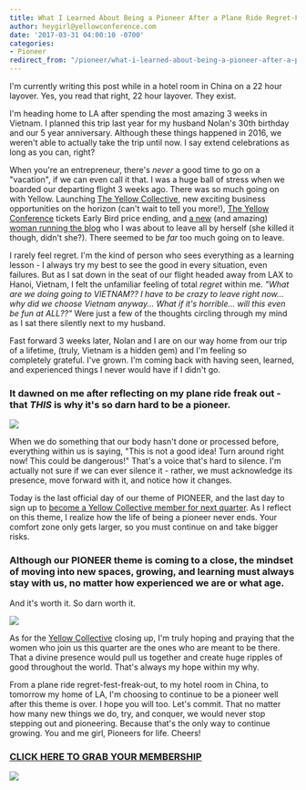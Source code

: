 ```yaml
---
title: What I Learned About Being a Pioneer After a Plane Ride Regret-Fest
author: heygirl@yellowconference.com
date: '2017-03-31 04:00:10 -0700'
categories:
- Pioneer
redirect_from: "/pioneer/what-i-learned-about-being-a-pioneer-after-a-plane-ride-regret-fest/"
---
```


I'm currently writing this post while in a hotel room in China on a 22 hour layover. Yes, you read that right, 22 hour layover. They exist.

I'm heading home to LA after spending the most amazing 3 weeks in Vietnam. I planned this trip last year for my husband Nolan's 30th birthday and our 5 year anniversary. Although these things happened in 2016, we weren't able to actually take the trip until now. I say extend celebrations as long as you can, right?

When you're an entrepreneur, there's _never_ a good time to go on a "vacation", if we can even call it that. I was a huge ball of stress when we boarded our departing flight 3 weeks ago. There was so much going on with Yellow. Launching [The Yellow Collective](http://yellowcollective.co/), new exciting business opportunities on the horizon (can't wait to tell you more!), [The Yellow Conference](http://yellowco.co/conference/) tickets Early Bird price ending, and [a new](http://yellowco.co/pioneer/meet-the-newest-member-of-our-team-hanna-snyder/) (and amazing) [woman running the blog](http://yellowco.co/pioneer/meet-the-newest-member-of-our-team-hanna-snyder/) who I was about to leave all by herself (she killed it though, didn't she?). There seemed to be _far_ too much going on to leave.

I rarely feel regret. I'm the kind of person who sees everything as a learning lesson - I always try my best to see the good in every situation, even failures. But as I sat down in the seat of our flight headed away from LAX to Hanoi, Vietnam, I felt the unfamiliar feeling of total _regret_ within me. _"What are we doing going to VIETNAM?? I have to be crazy to leave right now... why did we choose Vietnam anyway... What if it's horrible... will this even be fun at ALL??"_ Were just a few of the thoughts circling through my mind as I sat there silently next to my husband.

Fast forward 3 weeks later, Nolan and I are on our way home from our trip of a lifetime, (truly, Vietnam is a hidden gem) and I'm feeling so completely grateful. I've grown. I'm coming back with having seen, learned, and experienced things I never would have if I didn't go.

### It dawned on me after reflecting on my plane ride freak out - that _THIS_ is why it's so darn hard to be a pioneer.

[![](https://s3.amazonaws.com/yellow-files/blog/2017/03/Screenshot-2017-03-30-07.09.14.png)](https://s3.amazonaws.com/yellow-files/blog/2017/03/Screenshot-2017-03-30-07.09.14.png)

When we do something that our body hasn't done or processed before, everything within us is saying, "This is not a good idea! Turn around right now! This could be dangerous!" That's a voice that's hard to silence. I'm actually not sure if we can ever silence it - rather, we must acknowledge its presence, move forward with it, and notice how it changes.

Today is the last official day of our theme of PIONEER, and the last day to sign up to [become a Yellow Collective member for next quarter](http://yellowcollective.co/). As I reflect on this theme, I realize how the life of being a pioneer never ends. Your comfort zone only gets larger, so you must continue on and take bigger risks.

### Although our PIONEER theme is coming to a close, the mindset of moving into new spaces, growing, and learning must always stay with us, no matter how experienced we are or what age.

And it's worth it. So darn worth it.

[![](https://s3.amazonaws.com/yellow-files/blog/2017/03/Screenshot-2017-03-30-07.12.12.png)](https://s3.amazonaws.com/yellow-files/blog/2017/03/Screenshot-2017-03-30-07.12.12.png)

As for the [Yellow Collective](http://yellowcollective.co/) closing up, I'm truly hoping and praying that the women who join us this quarter are the ones who are meant to be there. That a divine presence would pull us together and create huge ripples of good throughout the world. That's always my hope within my why.

From a plane ride regret-fest-freak-out, to my hotel room in China, to tomorrow my home of LA, I'm choosing to continue to be a pioneer well after this theme is over. I hope you will too. Let's commit. That no matter how many new things we do, try, and conquer, we would never stop stepping out and pioneering. Because that's the only way to continue growing. You and me girl, Pioneers for life. Cheers!

### [CLICK HERE TO GRAB YOUR MEMBERSHIP](http://yellowcollective.co/)

[![](https://s3.amazonaws.com/yellow-files/blog/2017/03/joannawaterfall.jpg)](https://www.instagram.com/joannawaterfall/)
